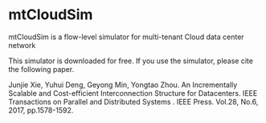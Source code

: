 # mtCloudSim
mtCloudSim is a flow-level simulator for multi-tenant Cloud data center network

This simulator is downloaded for free. If you use the simulator, please cite the following paper.

Junjie Xie, Yuhui Deng, Geyong Min, Yongtao Zhou. An Incrementally Scalable and Cost-efficient Interconnection Structure for Datacenters. IEEE Transactions on Parallel and Distributed Systems . IEEE Press. Vol.28, No.6, 2017, pp.1578-1592. 
